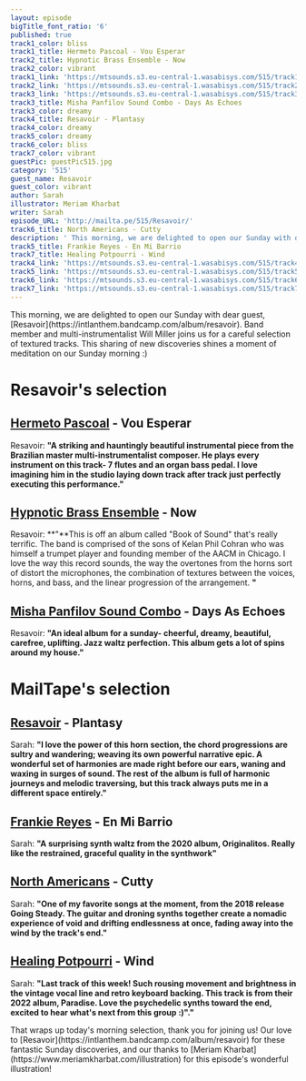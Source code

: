 ```yaml
---
layout: episode
bigTitle_font_ratio: '6'
published: true
track1_color: bliss
track1_title: Hermeto Pascoal - Vou Esperar
track2_title: Hypnotic Brass Ensemble - Now
track2_color: vibrant
track1_link: 'https://mtsounds.s3.eu-central-1.wasabisys.com/515/track1.mp3'
track2_link: 'https://mtsounds.s3.eu-central-1.wasabisys.com/515/track2.mp3'
track3_link: 'https://mtsounds.s3.eu-central-1.wasabisys.com/515/track3.mp3'
track3_title: Misha Panfilov Sound Combo - Days As Echoes
track3_color: dreamy
track4_title: Resavoir - Plantasy
track4_color: dreamy
track5_color: dreamy
track6_color: bliss
track7_color: vibrant
guestPic: guestPic515.jpg
category: '515'
guest_name: Resavoir
guest_color: vibrant
author: Sarah
illustrator: Meriam Kharbat
writer: Sarah
episode_URL: 'http://mailta.pe/515/Resavoir/'
track6_title: North Americans - Cutty
description: ' This morning, we are delighted to open our Sunday with dear guest, Resavoir. Band member and multi-instrumentalist Will Miller joins us for a careful selection of textured tracks. This sharing of new discoveries shines a moment of meditation on our Sunday morning :)'
track5_title: Frankie Reyes - En Mi Barrio
track7_title: Healing Potpourri - Wind
track4_link: 'https://mtsounds.s3.eu-central-1.wasabisys.com/515/track4.mp3'
track5_link: 'https://mtsounds.s3.eu-central-1.wasabisys.com/515/track5.mp3'
track6_link: 'https://mtsounds.s3.eu-central-1.wasabisys.com/515/track6.mp3'
track7_link: 'https://mtsounds.s3.eu-central-1.wasabisys.com/515/track7.mp3'
---
```

<p id="introduction">This morning, we are delighted to open our Sunday with dear guest, [Resavoir](https://intlanthem.bandcamp.com/album/resavoir). Band member and multi-instrumentalist Will Miller joins us for a careful selection of textured tracks. This sharing of new discoveries shines a moment of meditation on our Sunday morning :)
</p>

# Resavoir's selection

## [Hermeto Pascoal](https://hermetopascoal.bandcamp.com/) - Vou Esperar
Resavoir: **"**A striking and hauntingly beautiful instrumental piece from the Brazilian master multi-instrumentalist composer. He plays every instrument on this track- 7 flutes and an organ bass pedal. I love imagining him in the studio laying down track after track just perfectly executing this performance.**"**

## [Hypnotic Brass Ensemble](https://www.hypnoticbrassensemble.com/) - Now
Resavoir: **"**This is off an album called "Book of Sound" that's really terrific. The band is comprised of the sons of Kelan Phil Cohran who was himself a trumpet player and founding member of the AACM in Chicago. I love the way this record sounds, the way the overtones from the horns sort of distort the microphones, the combination of textures between the voices, horns, and bass, and the linear progression of the arrangement.
**"**

## [Misha Panfilov Sound Combo](https://mpsc.bandcamp.com/album/days-as-echoes) - Days As Echoes
Resavoir: **"**An ideal album for a sunday- cheerful, dreamy, beautiful, carefree, uplifting. Jazz waltz perfection. This album gets a lot of spins around my house.**"**

# MailTape's selection

## [Resavoir](https://intlanthem.bandcamp.com/album/resavoir) - Plantasy
Sarah: **"**I love the power of this horn section, the chord progressions are sultry and wandering; weaving its own powerful narrative epic. A wonderful set of harmonies are made right before our ears, waning and waxing in surges of sound. The rest of the album is full of harmonic journeys and melodic traversing, but this track always puts me in a different space entirely.**"**

## [Frankie Reyes](https://stonesthrow.bandcamp.com/album/boleros-valses-y-mas-2) - En Mi Barrio
Sarah: **"**A surprising synth waltz from the 2020 album, Originalitos. Really like the restrained, graceful quality in the synthwork**"**

## [North Americans](https://northamericanszone.bandcamp.com/) - Cutty
Sarah: **"**One of my favorite songs at the moment, from the 2018 release Going Steady. The guitar and droning synths together create a nomadic experience of void and drifting endlessness at once, fading away into the wind by the track's end.**"**

## [Healing Potpourri](https://healingpotpourri.bandcamp.com/) - Wind
Sarah: **"**Last track of this week! Such rousing movement and brightness in the vintage vocal line and retro keyboard backing. This track is from their 2022 album, Paradise. Love the psychedelic synths toward the end, excited to hear what's next from this group :)".**"**

<p id="outroduction">That wraps up today's morning selection, thank you for joining us! Our love to [Resavoir](https://intlanthem.bandcamp.com/album/resavoir) for these fantastic Sunday discoveries, and our thanks to [Meriam Kharbat](https://www.meriamkharbat.com/illustration) for this episode's wonderful illustration!</p>
